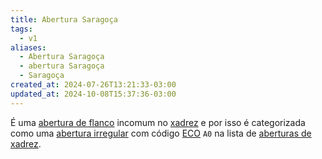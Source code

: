 ```yaml
---
title: Abertura Saragoça
tags:
  - v1
aliases:
  - Abertura Saragoça
  - abertura Saragoça
  - Saragoça
created_at: 2024-07-26T13:21:33-03:00
updated_at: 2024-10-08T15:37:36-03:00
---
```


É uma [abertura de flanco](Xadrez_Aberturas_de_flanco.md) incomum no [xadrez](../../08/06/Xadrez.md) e por isso é categorizada como uma [abertura irregular](Xadrez_Aberturas_irregulares.md) com código [ECO](../../../../entrada/2024/07/26/Encyclopaedia_of_Chess_Openings.md) `A0` na lista de [aberturas de xadrez](Xadrez_Aberturas.md).